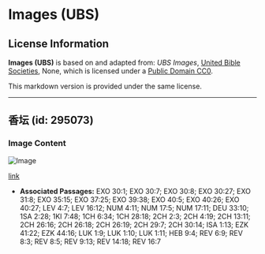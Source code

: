 # Images (UBS)

## License Information

**Images (UBS)** is based on and adapted from: _UBS Images_, [United Bible Societies](https://unitedbiblesocieties.org/), None, which is licensed under a [Public Domain CC0](https://creativecommons.org/public-domain/cc0/).

This markdown version is provided under the same license.



--------------------------------

## 香坛 (id: 295073)

### Image Content

![Image](https://cdn.aquifer.bible/aquifer-content/resources/Media/WEB-0443_incense_altar.jpg)

[link](https://cdn.aquifer.bible/aquifer-content/resources/Media/WEB-0443_incense_altar.jpg)

* **Associated Passages:** EXO 30:1; EXO 30:7; EXO 30:8; EXO 30:27; EXO 31:8; EXO 35:15; EXO 37:25; EXO 39:38; EXO 40:5; EXO 40:26; EXO 40:27; LEV 4:7; LEV 16:12; NUM 4:11; NUM 17:5; NUM 17:11; DEU 33:10; 1SA 2:28; 1KI 7:48; 1CH 6:34; 1CH 28:18; 2CH 2:3; 2CH 4:19; 2CH 13:11; 2CH 26:16; 2CH 26:18; 2CH 26:19; 2CH 29:7; 2CH 30:14; ISA 1:13; EZK 41:22; EZK 44:16; LUK 1:9; LUK 1:10; LUK 1:11; HEB 9:4; REV 6:9; REV 8:3; REV 8:5; REV 9:13; REV 14:18; REV 16:7

